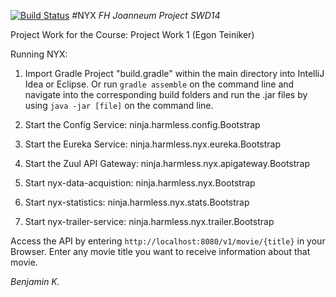 [![Build Status](https://travis-ci.org/fridayy/nyx-fhj.svg?branch=master)](https://travis-ci.org/fridayy/nyx-fhj)
#NYX
_FH Joanneum Project SWD14_

Project Work for the Course: Project Work 1 (Egon Teiniker)

Running NYX:
1. Import Gradle Project "build.gradle" within the main directory into IntelliJ Idea or Eclipse.
   Or run `gradle assemble` on the command line and navigate into the corresponding build folders and run the .jar files
   by using `java -jar [file]` on the command line.

2. Start the Config Service: ninja.harmless.config.Bootstrap
3. Start the Eureka Service: ninja.harmless.nyx.eureka.Bootstrap
4. Start the Zuul API Gateway: ninja.harmless.nyx.apigateway.Bootstrap
5. Start nyx-data-acquistion: ninja.harmless.nyx.Bootstrap
6. Start nyx-statistics: ninja.harmless.nyx.stats.Bootstrap
7. Start nyx-trailer-service: ninja.harmless.nyx.trailer.Bootstrap

Access the API by entering `http://localhost:8080/v1/movie/{title}` in your Browser.
Enter any movie title you want to receive information about that movie.


_Benjamin K._
